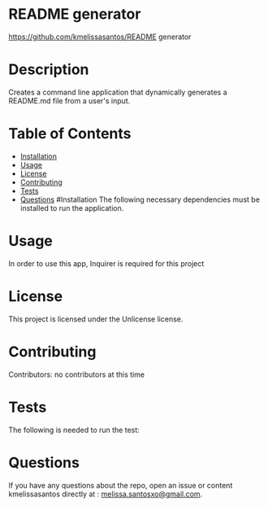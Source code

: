 # README generator
  https://github.com/kmelissasantos/README generator
  # Description
  Creates a command line application that dynamically generates a README.md file from a user's input.
  # Table of Contents
  * [Installation](#installation)
  * [Usage](#usage)
  * [License](#license)
  * [Contributing](#Contributing)
  * [Tests](#tests)
  * [Questions](#questions)
  #Installation
  The following necessary dependencies must be installed to run the application.
  # Usage
  In order to use this app, Inquirer is required for this project
  # License
  This project is licensed under the Unlicense license.

  # Contributing
  Contributors: no contributors at this time
  # Tests
  The following is needed to run the test: 
  # Questions
  If you have any questions about the repo, open an issue or content kmelissasantos directly at : melissa.santosxo@gmail.com.
